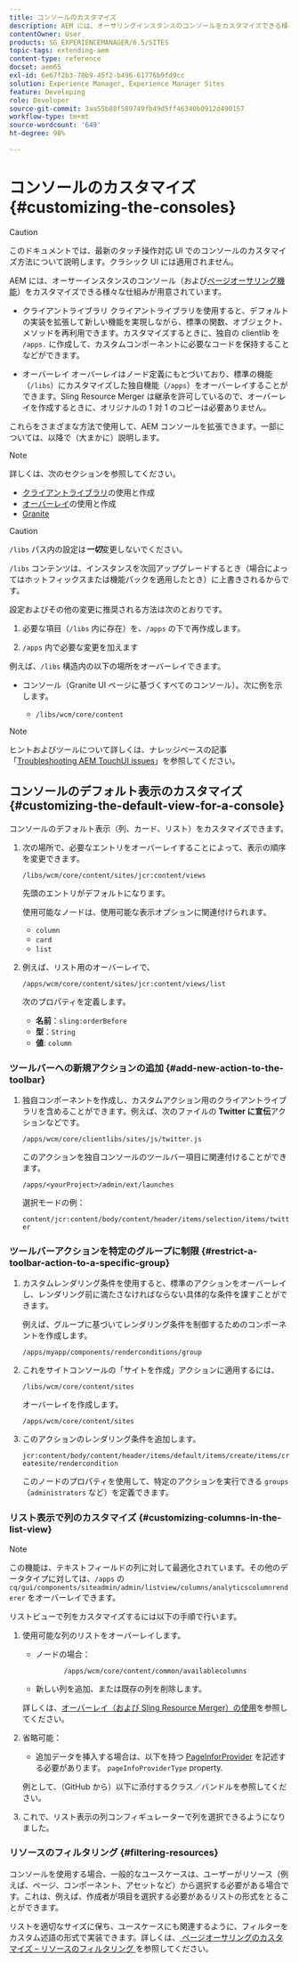 ```yaml
---
title: コンソールのカスタマイズ
description: AEM には、オーサリングインスタンスのコンソールをカスタマイズできる様々な仕組みが用意されています。
contentOwner: User
products: SG_EXPERIENCEMANAGER/6.5/SITES
topic-tags: extending-aem
content-type: reference
docset: aem65
exl-id: 6e67f2b3-78b9-45f2-b496-61776b9fd9cc
solution: Experience Manager, Experience Manager Sites
feature: Developing
role: Developer
source-git-commit: 3aa55b88f589749fb49d5ff46340b0912d490157
workflow-type: tm+mt
source-wordcount: '649'
ht-degree: 98%

---
```


# コンソールのカスタマイズ {#customizing-the-consoles}

>[!CAUTION]
>
>このドキュメントでは、最新のタッチ操作対応 UI でのコンソールのカスタマイズ方法について説明します。クラシック UI には適用されません。

AEM には、オーサーインスタンスのコンソール（および[ページオーサリング機能](/help/sites-developing/customizing-page-authoring-touch.md)）をカスタマイズできる様々な仕組みが用意されています。

* クライアントライブラリ
クライアントライブラリを使用すると、デフォルトの実装を拡張して新しい機能を実現しながら、標準の関数、オブジェクト、メソッドを再利用できます。カスタマイズするときに、独自の clientlib を `/apps.` に作成して、カスタムコンポーネントに必要なコードを保持することなどができます。

* オーバーレイ
オーバーレイはノード定義にもとづいており、標準の機能（`/libs`）にカスタマイズした独自機能（`/apps`）をオーバーレイすることができます。Sling Resource Merger は継承を許可しているので、オーバーレイを作成するときに、オリジナルの 1 対 1 のコピーは必要ありません。

これらをさまざまな方法で使用して、AEM コンソールを拡張できます。一部については、以降で（大まかに）説明します。

>[!NOTE]
>
>詳しくは、次のセクションを参照してください。
>
>* [クライアントライブラリ](/help/sites-developing/clientlibs.md)の使用と作成
>* [オーバーレイ](/help/sites-developing/overlays.md)の使用と作成
>* [Granite](https://helpx.adobe.com/experience-manager/6-5/sites/developing/using/reference-materials/granite-ui/api/index.html)
>


>[!CAUTION]
>
>`/libs` パス内の設定は&#x200B;***一切***&#x200B;変更しないでください。
>
>`/libs` コンテンツは、インスタンスを次回アップグレードするとき（場合によってはホットフィックスまたは機能パックを適用したとき）に上書きされるからです。
>
>設定およびその他の変更に推奨される方法は次のとおりです。
>
>1. 必要な項目（`/libs` 内に存在）を、`/apps` の下で再作成します。
>
>1. `/apps` 内で必要な変更を加えます
>

例えば、`/libs` 構造内の以下の場所をオーバーレイできます。

* コンソール（Granite UI ページに基づくすべてのコンソール）。次に例を示します。

   * `/libs/wcm/core/content`

>[!NOTE]
>
>ヒントおよびツールについて詳しくは、ナレッジベースの記事「[Troubleshooting AEM TouchUI issues](https://helpx.adobe.com/jp/experience-manager/kb/troubleshooting-aem-touchui-issues.html)」を参照してください。

## コンソールのデフォルト表示のカスタマイズ {#customizing-the-default-view-for-a-console}

コンソールのデフォルト表示（列、カード、リスト）をカスタマイズできます。

1. 次の場所で、必要なエントリをオーバーレイすることによって、表示の順序を変更できます。

   `/libs/wcm/core/content/sites/jcr:content/views`

   先頭のエントリがデフォルトになります。

   使用可能なノードは、使用可能な表示オプションに関連付けられます。

   * `column`
   * `card`
   * `list`

1. 例えば、リスト用のオーバーレイで、

   `/apps/wcm/core/content/sites/jcr:content/views/list`

   次のプロパティを定義します。

   * **名前**：`sling:orderBefore`
   * **型**：`String`
   * **値**: `column`

### ツールバーへの新規アクションの追加 {#add-new-action-to-the-toolbar}

1. 独自コンポーネントを作成し、カスタムアクション用のクライアントライブラリを含めることができます。例えば、次のファイルの **Twitter に宣伝**&#x200B;アクションなどです。

   `/apps/wcm/core/clientlibs/sites/js/twitter.js`

   このアクションを独自コンソールのツールバー項目に関連付けることができます。

   `/apps/<yourProject>/admin/ext/launches`

   選択モードの例：

   `content/jcr:content/body/content/header/items/selection/items/twitter`

### ツールバーアクションを特定のグループに制限 {#restrict-a-toolbar-action-to-a-specific-group}

1. カスタムレンダリング条件を使用すると、標準のアクションをオーバーレイし、レンダリング前に満たさなければならない具体的な条件を課すことができます。

   例えば、グループに基づいてレンダリング条件を制御するためのコンポーネントを作成します。

   `/apps/myapp/components/renderconditions/group`

1. これをサイトコンソールの「サイトを作成」アクションに適用するには、

   `/libs/wcm/core/content/sites`

   オーバーレイを作成します。

   `/apps/wcm/core/content/sites`

1. このアクションのレンダリング条件を追加します。

   `jcr:content/body/content/header/items/default/items/create/items/createsite/rendercondition`

   このノードのプロパティを使用して、特定のアクションを実行できる `groups`（`administrators` など）を定義できます。

### リスト表示で列のカスタマイズ {#customizing-columns-in-the-list-view}

>[!NOTE]
>
>この機能は、テキストフィールドの列に対して最適化されています。その他のデータタイプに対しては、`/apps` の `cq/gui/components/siteadmin/admin/listview/columns/analyticscolumnrenderer` をオーバーレイできます。

リストビューで列をカスタマイズするには以下の手順で行います。

1. 使用可能な列のリストをオーバーレイします。

   * ノードの場合：

     ```
            /apps/wcm/core/content/common/availablecolumns
     ```

   * 新しい列を追加、または既存の列を削除します。

   詳しくは、[オーバーレイ（および Sling Resource Merger）の使用](/help/sites-developing/overlays.md)を参照してください。

1. 省略可能：

   * 追加データを挿入する場合は、以下を持つ [PageInforProvider](https://helpx.adobe.com/experience-manager/6-5/sites/developing/using/reference-materials/javadoc/com/day/cq/wcm/api/PageInfoProvider.html) を記述する必要があります。
     `pageInfoProviderType` property.

   例として、（GitHub から）以下に添付するクラス／バンドルを参照してください。

1. これで、リスト表示の列コンフィギュレーターで列を選択できるようになりました。

### リソースのフィルタリング {#filtering-resources}

コンソールを使用する場合、一般的なユースケースは、ユーザーがリソース（例えば、ページ、コンポーネント、アセットなど）から選択する必要がある場合です。これは、例えば、作成者が項目を選択する必要があるリストの形式をとることができます。

リストを適切なサイズに保ち、ユースケースにも関連するように、フィルターをカスタム述語の形式で実装できます。詳しくは、[ ページオーサリングのカスタマイズ – リソースのフィルタリング ](/help/sites-developing/customizing-page-authoring-touch.md#filtering-resources) を参照してください。
